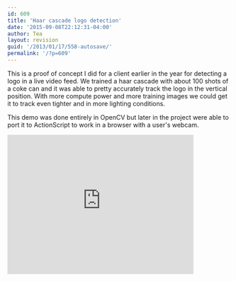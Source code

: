 ```yaml
---
id: 609
title: 'Haar cascade logo detection'
date: '2015-09-08T22:12:31-04:00'
author: Tea
layout: revision
guid: '/2013/01/17/558-autosave/'
permalink: '/?p=609'
---
```


This is a proof of concept I did for a client earlier in the year for detecting a logo in a live video feed. We trained a haar cascade with about 100 shots of a coke can and it was able to pretty accurately track the logo in the vertical position. With more compute power and more training images we could get it to track even tighter and in more lighting conditions.

This demo was done entirely in OpenCV but later in the project were able to port it to ActionScript to work in a browser with a user's webcam.

<iframe allowfullscreen="" frameborder="0" height="315" loading="lazy" src="https://www.youtube.com/embed/NOARIVlE5wo" width="420"></iframe>